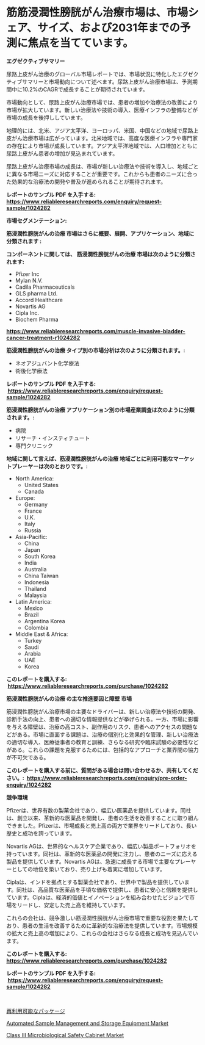 <p><h1>筋筋浸潤性膀胱がん治療市場は、市場シェア、サイズ、および2031年までの予測に焦点を当てています。</h1></p><p><strong>エグゼクティブサマリー</strong></p>
<p><p>尿路上皮がん治療のグローバル市場レポートでは、市場状況に特化したエグゼクティブサマリーと市場動向について述べます。尿路上皮がん治療市場は、予測期間中に10.2%のCAGRで成長することが期待されています。</p><p>市場動向として、尿路上皮がん治療市場では、患者の増加や治療法の改善により市場が拡大しています。新しい治療法や技術の導入、医療インフラの整備などが市場の成長を後押ししています。</p><p>地理的には、北米、アジア太平洋、ヨーロッパ、米国、中国などの地域で尿路上皮がん治療市場は広がっています。北米地域では、高度な医療インフラや専門家の存在により市場が成長しています。アジア太平洋地域では、人口増加とともに尿路上皮がん患者の増加が見込まれています。</p><p>尿路上皮がん治療市場の成長は、市場が新しい治療法や技術を導入し、地域ごとに異なる市場ニーズに対応することが重要です。これからも患者のニーズに合った効果的な治療法の開発や普及が進められることが期待されます。</p></p>
<p><strong>レポートのサンプル PDF を入手する: <a href="https://www.reliableresearchreports.com/enquiry/request-sample/1024282">https://www.reliableresearchreports.com/enquiry/request-sample/1024282</a></strong></p>
<p><strong>市場セグメンテーション:</strong></p>
<p><strong> 筋浸潤性膀胱がんの治療 市場はさらに概要、展開、アプリケーション、地域に分類されます :</strong></p>
<p><strong>コンポーネントに関しては、 筋浸潤性膀胱がんの治療 市場は次のように分類されます: &nbsp;</strong></p>
<p><ul><li>Pfizer Inc</li><li>Mylan N.V.</li><li>Cadila Pharmaceuticals</li><li>GLS pharma Ltd.</li><li>Accord Healthcare</li><li>Novartis AG</li><li>Cipla Inc.</li><li>Biochem Pharma</li></ul></p>
<p><strong><a href="https://www.reliableresearchreports.com/muscle-invasive-bladder-cancer-treatment-r1024282">https://www.reliableresearchreports.com/muscle-invasive-bladder-cancer-treatment-r1024282</a></strong></p>
<p><strong> 筋浸潤性膀胱がんの治療 タイプ別の市場分析は次のように分類されます。:</strong></p>
<p><ul><li>ネオアジュバント化学療法</li><li>術後化学療法</li></ul></p>
<p><strong>レポートのサンプル PDF を入手する: &nbsp;<a href="https://www.reliableresearchreports.com/enquiry/request-sample/1024282">https://www.reliableresearchreports.com/enquiry/request-sample/1024282</a></strong></p>
<p><strong> 筋浸潤性膀胱がんの治療 アプリケーション別の市場産業調査は次のように分類されます。:</strong></p>
<p><ul><li>病院</li><li>リサーチ・インスティチュート</li><li>専門クリニック</li></ul></p>
<p><strong>地域に関して言えば、筋浸潤性膀胱がんの治療 地域ごとに利用可能なマーケットプレーヤーは次のとおりです。:</strong></p>
<p><ul>
    <li>
        North America:
        <ul>
            <li>United States</li>
            <li>Canada</li>
        </ul>
    </li>
    <li>
        Europe:
        <ul>
            <li>Germany</li>
            <li>France</li>
            <li>U.K.</li>
            <li>Italy</li>
            <li>Russia</li>
        </ul>
    </li>
    <li>
        Asia-Pacific:
        <ul>
            <li>China</li>
            <li>Japan</li>
            <li>South Korea</li>
            <li>India</li>
            <li>Australia</li>
            <li>China Taiwan</li>
            <li>Indonesia</li>
            <li>Thailand</li>
            <li>Malaysia</li>
        </ul>
    </li>
    <li>
        Latin America:
        <ul>
            <li>Mexico</li>
            <li>Brazil</li>
            <li>Argentina Korea</li>
            <li>Colombia</li>
        </ul>
    </li>
    <li>
        Middle East & Africa:
        <ul>
            <li>Turkey</li>
            <li>Saudi</li>
            <li>Arabia</li>
            <li>UAE</li>
            <li>Korea</li>
        </ul>
    </li>
    </ul></p>
<p><strong>このレポートを購入する: &nbsp;<a href="https://www.reliableresearchreports.com/purchase/1024282">https://www.reliableresearchreports.com/purchase/1024282</a></strong></p>
<p><strong>筋浸潤性膀胱がんの治療 の主な推進要因と障壁 市場</strong></p>
<p><p>筋浸潤性膀胱がん治療市場の主要なドライバーは、新しい治療法や技術の開発、診断手法の向上、患者への適切な情報提供などが挙げられる。一方、市場に影響を与える障壁は、治療の高コスト、副作用のリスク、患者へのアクセスの問題などがある。市場に直面する課題は、治療の個別化と効果的な管理、新しい治療法の適切な導入、医療従事者の教育と訓練、さらなる研究や臨床試験の必要性などがある。これらの課題を克服するためには、包括的なアプローチと業界間の協力が不可欠である。</p></p>
<p><strong>このレポートを購入する前に、質問がある場合は問い合わせるか、共有してください。:&nbsp; <a href="https://www.reliableresearchreports.com/enquiry/pre-order-enquiry/1024282">https://www.reliableresearchreports.com/enquiry/pre-order-enquiry/1024282</a></strong></p>
<p><strong>競争環境</strong></p>
<p><p>Pfizerは、世界有数の製薬会社であり、幅広い医薬品を提供しています。同社は、創立以来、革新的な医薬品を開発し、患者の生活を改善することに取り組んできました。Pfizerは、市場成長と売上高の両方で業界をリードしており、長い歴史と成功を誇っています。</p><p>Novartis AGは、世界的なヘルスケア企業であり、幅広い製品ポートフォリオを持っています。同社は、革新的な医薬品の開発に注力し、患者のニーズに応える製品を提供しています。Novartis AGは、急速に成長する市場で主要なプレーヤーとしての地位を築いており、売り上げも着実に増加しています。</p><p>Ciplaは、インドを拠点とする製薬会社であり、世界中で製品を提供しています。同社は、高品質な医薬品を手頃な価格で提供し、患者に安心と信頼を提供しています。Ciplaは、経済的価値とイノベーションを組み合わせたビジョンで市場をリードし、安定した売上高を維持しています。</p><p>これらの会社は、競争激しい筋浸潤性膀胱がん治療市場で重要な役割を果たしており、患者の生活を改善するために革新的な治療法を提供しています。市場規模の拡大と売上高の増加により、これらの会社はさらなる成長と成功を見込んでいます。</p></p>
<p><strong>このレポートを購入する: &nbsp; <a href="https://www.reliableresearchreports.com/purchase/1024282">https://www.reliableresearchreports.com/purchase/1024282</a></strong></p>
<p><strong>レポートのサンプル PDF を入手する: &nbsp;<a href="https://www.reliableresearchreports.com/enquiry/request-sample/1024282">https://www.reliableresearchreports.com/enquiry/request-sample/1024282</a></strong><strong></strong></p>
<p>&nbsp;</p>
<p><p><a href="https://github.com/CloydAbbott2023/Market-Research-Report-List-1/blob/main/719133335700.md">再利用可能なパッケージ</a></p><p><a href="https://github.com/singletonthaxterkelliehr2df/Market-Research-Report-List-2/blob/main/automated-sample-management-and-storage-equipment-market.md">Automated Sample Management and Storage Equipment Market</a></p><p><a href="https://github.com/kufem1/Market-Research-Report-List-2/blob/main/class-iii-microbiological-safety-cabinet-market.md">Class III Microbiological Safety Cabinet Market</a></p></p>